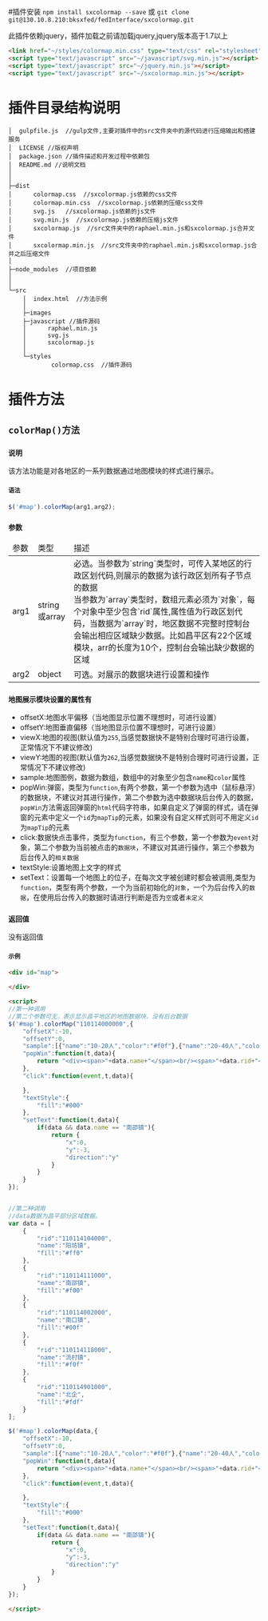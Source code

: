 #插件安装
`npm install sxcolormap --save`
或
`git clone git@130.10.8.210:bksxfed/fedInterface/sxcolormap.git`

此插件依赖jquery，插件加载之前请加载jquery,jquery版本高于1.7以上

```html
<link href="~/styles/colormap.min.css" type="text/css" rel="stylesheet"/>
<script type="text/javascript" src="~/javascript/svg.min.js"></script>
<script type="text/javascript" src="~/jquery.min.js"></script>
<script type="text/javascript" src="~/sxcolormap.min.js"></script>
```

# 插件目录结构说明
```
│  gulpfile.js  //gulp文件,主要对插件中的src文件夹中的源代码进行压缩输出和搭建服务
│  LICENSE //版权声明
│  package.json //插件描述和开发过程中依赖包
│  README.md //说明文档
│  
│      
├─dist
│      colormap.css  //sxcolormap.js依赖的css文件
│      colormap.min.css  //sxcolormap.js依赖的压缩css文件
│      svg.js   //sxcolormap.js依赖的js文件
│      svg.min.js  //sxcolormap.js依赖的压缩js文件
│      sxcolormap.js  //src文件夹中的raphael.min.js和sxcolormap.js合并文件
│      sxcolormap.min.js  //src文件夹中的raphael.min.js和sxcolormap.js合并之后压缩文件
│      
├─node_modules  //项目依赖
│  
│          
└─src
    │  index.html  //方法示例
    │  
    ├─images
    ├─javascript //插件源码
    │      raphael.min.js
    │      svg.js
    │      sxcolormap.js
    │      
    └─styles
            colormap.css  //插件源码
```

# 插件方法

## `colorMap()方法`

### `说明`
该方法功能是对各地区的一系列数据通过地图模块的样式进行展示。

#### `语法`
```javascript
$('#map').colorMap(arg1,arg2);
```

### `参数`
<table>
    <thead>
        <tr>
            <td>参数</td>
            <td>类型</td>
            <td>描述</td>
        </tr>
    </thead>
    <tbody>
        <tr>
            <td>arg1</td>
            <td>string或array</td>
            <td>
                必选。当参数为`string`类型时，可传入某地区的行政区划代码,则展示的数据为该行政区划所有子节点的数据<br/>当参数为`array`类型时，数组元素必须为`对象`，每个对象中至少包含`rid`属性,属性值为行政区划代码，当数据为`array`时，地区数据不完整时控制台会输出相应区域缺少数据。比如昌平区有22个区域模块，arr的长度为10个，控制台会输出缺少数据的区域
            </td>
        </tr>
        <tr>
            <td>arg2</td>
            <td>object</td>
            <td>可选。对展示的数据块进行设置和操作<br/></td>
        </tr>
    </tbody>
</table>

### `地图展示模块设置的属性有`
+ offsetX:地图水平偏移（当地图显示位置不理想时，可进行设置）
+ offsetY:地图垂直偏移（当地图显示位置不理想时，可进行设置）
+ viewX:地图的视图(默认值为`255`,当感觉数据快不是特别合理时可进行设置，正常情况下不建议修改)
+ viewY:地图的视图(默认值为`262`,当感觉数据快不是特别合理时可进行设置，正常情况下不建议修改)
+ sample:地图图例，数据为数组，数组中的对象至少包含`name`和`color`属性
+ popWin:弹窗，类型为`function`,有两个参数，第一个参数为选中（鼠标悬浮）的数据块，不建议对其进行操作，第二个参数为选中数据块后台传入的数据，`popWin`方法需返回弹窗的`html`代码字符串，如果自定义了弹窗的样式，请在弹窗的元素中定义一个`id`为`mapTip`的元素，如果没有自定义样式则可不用定义`id`为`mapTip`的元素
+ click:数据快点击事件，类型为`function`，有三个参数，第一个参数为`event`对象，第二个参数为当前被点击的`数据块`，不建议对其进行操作，第三个参数为后台传入的`相关数据`
+ textStyle:设置地图上文字的样式
+ setText：设置每一个地图上的位子，在每次文字被创建时都会被调用,类型为`function`，类型有两个参数，一个为当前初始化的`对象`，一个为后台传入的`数据`，在使用后台传入的数据时请进行判断是否为`空`或者`未定义`

### `返回值`
没有返回值

#### `示例`
```html
<div id="map">

</div>

<script>
//第一种调用
//第二个参数可无，表示显示昌平地区的地图数据块，没有后台数据
$('#map').colorMap("110114000000",{
    "offsetX":-10,
    "offsetY":0,
    "sample":[{"name":"10-20人","color":"#f0f"},{"name":"20-40人","color":"#ff0"},{"name":"40-60人","color":"#0ff"},{"name":"60-80人","color":"#f00"}],
    "popWin":function(t,data){
        return "<div><span>"+data.name+"</span><br/><span>"+data.rid+"</span></div>"
    },
    "click":function(event,t,data){

    },
    "textStyle":{
        "fill":"#000"
    },
    "setText":function(t,data){
        if(data && data.name == "南邵镇"){
            return {
                "x":0,
                "y":-3,
                "direction":"y"
            }
        }
    }
});


//第二种调用
//data数据为昌平部分区域数据。
var data = [
    {
        "rid":"110114104000",
        "name":"阳坊镇",
        "fill":"#ff0"
    },
    {
        "rid":"110114111000",
        "name":"南邵镇",
        "fill":"#f00"
    },
    {
        "rid":"110114002000",
        "name":"南口镇",
        "fill":"#00f"
    },
    {
        "rid":"110114118000",
        "name":"流村镇",
        "fill":"#f0f"
    },
    {
        "rid":"110114901000",
        "name":"北企",
        "fill":"#fdf"
    }
];

$('#map').colorMap(data,{
    "offsetX":-10,
    "offsetY":0,
    "sample":[{"name":"10-20人","color":"#f0f"},{"name":"20-40人","color":"#ff0"},{"name":"40-60人","color":"#0ff"},{"name":"60-80人","color":"#f00"}],
    "popWin":function(t,data){
        return "<div><span>"+data.name+"</span><br/><span>"+data.rid+"</span></div>"
    },
    "click":function(event,t,data){

    },
    "textStyle":{
        "fill":"#000"
    },
    "setText":function(t,data){
        if(data && data.name == "南邵镇"){
            return {
                "x":0,
                "y":-3,
                "direction":"y"
            }
        }
    }
});

</script>

```

